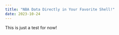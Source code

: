 ```yaml
---
title: "NBA Data Directly in Your Favorite Shell!"
date: 2023-10-24
---
```


This is just a test for now!
